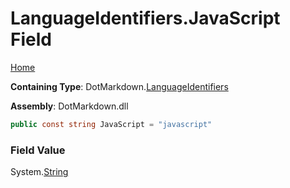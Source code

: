 <a name="_top"></a>

# LanguageIdentifiers\.JavaScript Field

[Home](../../../README.md#_top)

**Containing Type**: DotMarkdown\.[LanguageIdentifiers](../README.md#_top)

**Assembly**: DotMarkdown\.dll

```csharp
public const string JavaScript = "javascript"
```

### Field Value

System\.[String](https://docs.microsoft.com/en-us/dotnet/api/system.string)